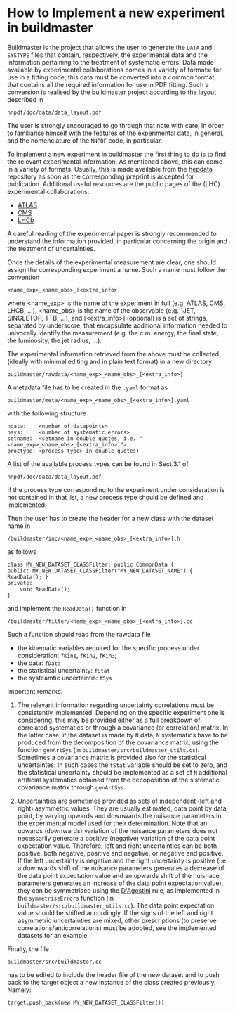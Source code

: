 # How to Implement a new experiment in buildmaster

Buildmaster is the project that allows the user to generate the ``DATA`` and
``SYSTYPE`` files that contain, respectively, the experimental data and the 
information pertaining to the treatment of systematic errors.
Data made available by experimental collaborations comes in a variety of 
formats: for use in a fitting code, this data must be converted into a
common format, that contains all the required information for use in PDF 
fitting. Such a conversion is realised by the buildmaster project according to 
the layout described in
```
nnpdf/doc/data/data_layout.pdf
``` 
The user is strongly encouraged to go through that note with care,
in order to familiarise himself with the features of the experimental data,
in general, and the nomenclature of the ``NNPDF`` code, in particular.
 
To implement a new experiment in buildmaster the first thing to do is to 
find the relevant experimental information. As mentioned above, this can come 
in a variety of formats. Usually, this is made available from the 
[hepdata](https://www.hepdata.net/) repository as soon as the corresponding preprint 
is accepted for publication.
Additional useful resources are the public pages of the (LHC)
experimental collaborations:
- [ATLAS](https://twiki.cern.ch/twiki/bin/view/AtlasPublic)
- [CMS](http://cms.web.cern.ch/news/cms-physics-results>)
- [LHCb](http://lhcbproject.web.cern.ch/lhcbproject/Publications/LHCbProjectPublic/Summary_all.html)

A careful reading of the experimental paper is strongly recommended to 
understand the information provided, in particular concerning the origin
and the treatment of uncertainties.

Once the details of the experimental measurement are clear, one should assign
the corresponding experiment a name. Such a name must follow the convention
```
<name_exp>_<name_obs>_[<extra_info>]
```
where <name_exp> is the name of the experiment in full (e.g. ATLAS, CMS,
LHCB, ...), <name_obs> is the name of the observable (e.g. 1JET, SINGLETOP,
TTB, ...), and [<extra_info>] (optional) is a set of strings, separated by
underscore, that encapsulate additional information needed to univocally
identify the measurement (e.g. the c.m. energy, the final state, 
the luminosity, the jet radius, ...).

The experimental information retrieved from the above must be 
collected (ideally with minimal editing and in plain text format) 
in a new directory 
```
buildmaster/rawdata/<name_exp>_<name_obs>_[<extra_info>]
```
A metadata file has to be created in the ``.yaml`` format as
```
buildmaster/meta/<name_exp>_<name_obs>_[<extra_info>].yaml
```
with the following structure
```
ndata:    <number of datapoints>
nsys:     <number of systematic errors>
setname:  <setname in double quotes, i.e. "<name_exp>_<name_obs>_[<extra_info>]">
proctype: <process type> in double quotes)
```
A list of the available process types can be found in Sect.3.1 of
```
nnpdf/doc/data/data_layout.pdf
``` 
If the process type corresponding to the experiment under consideration is not
contained in that list, a new process type should be defined and implemented.

Then the user has to create the header for a new class with the dataset name in 
```
/buildmaster/inc/<name_exp>_<name_obs>_[<extra_info>].h
```
as follows
```
class MY_NEW_DATASET_CLASSFilter: public CommonData {
public: MY_NEW_DATASET_CLASSFilter("MY_NEW_DATASET_NAME") { ReadData(); }
private:
	void ReadData();
}

```
and implement the ``ReadData()`` function in 
```
/buildmaster/filter/<name_exp>_<name_obs>_[<extra_info>].cc
```
Such a function should read from the rawdata file 
- the kinematic variables required for the specific process under consideration: 
  ``fKin1``, ``fKin2``, ``fKin3``;
- the data: ``fData``
- the statistical uncertainty: ``fStat``
- the systeamtic uncertaintis: ``fSys``

Important remarks.

1. The relevant information regarding uncertainty correlations must be consistently 
implemented. Depending on the specific experiment one is considering, this may be 
provided either as a full breakdown of correlated 
systematics or through a covariance (or correlation) matrix. In the latter case, if 
the dataset is made by ``N`` data, ``N`` systematics have to be produced from the 
decomposition of the covariance matrix, using the function ``genArtSys``
(in ``buildmaster/src/buildmaster_utils.cc``).
Sometimes a covariance matrix is provided also for the statistical uncertaintes. 
In such cases the ``fStat`` variable should be set to zero,
and the statistical uncertainty should be implemented as a set of 
``N`` additional artificial systematics obtained from the decoposition
of the sistematic covariance matrix through ``genArtSys``. 

2. Uncertainties are sometimes provided as sets of independent (left and right) 
asymmetric values. They are usually estimated, data point by data point, by varying 
upwards and downwards the nuisance parameters in the experimental model used for their 
determination. Note that an upwards (downwards) variation of the nuisance parameters 
does not necessarily generate a positive (negative) variation of the data point 
expectation value. Therefore, left and right uncertainties can be both positive, 
both negative, positive and negative, or negative and positive. If the left uncertainty
is negative and the right uncertainty is positive (i.e. a downwards shift of the 
nuisance parameters generates a decrease of the data point expectation value and 
an upwards shift of the nuisnace parameters generates an increase of the data point 
expectation value), they can be symmetrised using the 
[D'Agostini](https://arxiv.org/abs/physics/0403086) rule, 
as implemented in the ``symmetriseErrors`` function (in 
``buildmaster/src/buildmaster_utils.cc``). The data point expectation value should be
shifted accordingly. If the signs of the left and right asymmetric uncertainties are
mixed, other prescriptions (to preserve correlations/anticorrelations) must be adopted,
see the implemented datasets for an example.

Finally, the file
```
buildmaster/src/buildmaster.cc 
```
has to be edited to include the header file of the new dataset and to push back 
to the target object a new instance of the class created previously. Namely:
```
target.push_back(new MY_NEW_DATASET_CLASSFilter());

```









